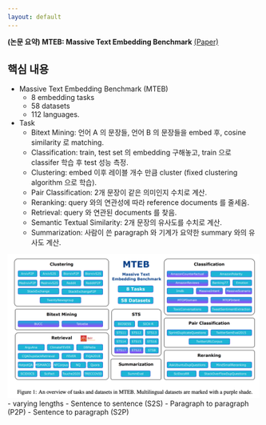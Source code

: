 ```yaml
---
layout: default
---
```


**(논문 요약) MTEB: Massive Text Embedding Benchmark** [(Paper)](https://arxiv.org/pdf/2210.07316.pdf)

## 핵심 내용
- Massive Text Embedding Benchmark (MTEB)
   - 8 embedding tasks
   - 58 datasets 
   - 112 languages.
- Task
   - Bitext Mining: 언어 A 의 문장들, 언어 B 의 문장들을 embed 후, cosine similarity 로 matching.  
   - Classification: train, test set 의 embedding 구해놓고, train 으로 classifer 학습 후 test 성능 측정.  
   - Clustering: embed 이후 레이블 개수 만큼 cluster (fixed clustering algorithm 으로 학습). 
   - Pair Classification: 2개 문장이 같은 의미인지 수치로 계산.
   - Reranking: query 와의 연관성에 따라 reference documents 를 줄세움.
   - Retrieval: query 와 연관된 documents 를 찾음.
   - Semantic Textual Similarity: 2개 문장의 유사도를 수치로 계산.
   - Summarization: 사람이 쓴 paragraph 와 기계가 요약한 summary 와의 유사도 계산.
<img src="./data/papers/mteb/task.png" width="800" />
   - varying lengths
     - Sentence to sentence (S2S)
     - Paragraph to paragraph (P2P)
     - Sentence to paragraph (S2P)
